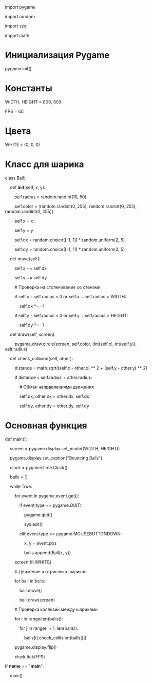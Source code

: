 import pygame

import random

import sys

import math

  

# Инициализация Pygame

pygame.init()

  

# Константы

WIDTH, HEIGHT = 800, 600

FPS = 60

  

# Цвета

WHITE = (0, 0, 0)

  

# Класс для шарика

class Ball:

    def __init__(self, x, y):

        self.radius = random.randint(10, 50)

        self.color = (random.randint(0, 255), random.randint(0, 255), random.randint(0, 255))

        self.x = x

        self.y = y

        self.dx = random.choice([-1, 1]) * random.uniform(2, 5)

        self.dy = random.choice([-1, 1]) * random.uniform(2, 5)

  

    def move(self):

        self.x += self.dx

        self.y += self.dy

  

        # Проверка на столкновение со стенами

        if self.x - self.radius < 0 or self.x + self.radius > WIDTH:

            self.dx *= -1

        if self.y - self.radius < 0 or self.y + self.radius > HEIGHT:

            self.dy *= -1

  

    def draw(self, screen):

        pygame.draw.circle(screen, self.color, (int(self.x), int(self.y)), self.radius)

  

    def check_collision(self, other):

        distance = math.sqrt((self.x - other.x) ** 2 + (self.y - other.y) ** 2)

        if distance < self.radius + other.radius:

            # Обмен направлениями движения

            self.dx, other.dx = other.dx, self.dx

            self.dy, other.dy = other.dy, self.dy

  

# Основная функция

def main():

    screen = pygame.display.set_mode((WIDTH, HEIGHT))

    pygame.display.set_caption("Bouncing Balls")

    clock = pygame.time.Clock()

    balls = []

  

    while True:

        for event in pygame.event.get():

            if event.type == pygame.QUIT:

                pygame.quit()

                sys.exit()

            elif event.type == pygame.MOUSEBUTTONDOWN:

                x, y = event.pos

                balls.append(Ball(x, y))

  

        screen.fill(WHITE)

  

        # Движение и отрисовка шариков

        for ball in balls:

            ball.move()

            ball.draw(screen)

  

        # Проверка коллизий между шариками

        for i in range(len(balls)):

            for j in range(i + 1, len(balls)):

                balls[i].check_collision(balls[j])

  

        pygame.display.flip()

        clock.tick(FPS)

  

if __name__ == "__main__":

    main()